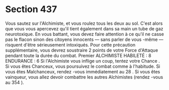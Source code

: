 # Section 437

Vous sautez sur l'Alchimiste, et vous roulez tous les deux au sol. C'est alors que vous
vous apercevez qu'il tient également dans sa main un tube de gaz neurotoxique. En vous
battant, vous devez faire attention à ce qu'il ne casse pas le flacon sinon des citoyens
innocents — sans parler de vous -même — risquent d'être sérieusement intoxiqués. Pour
cette précaution supplémentaire, vous devrez soustraire 2 points de votre Force d'Attaque
pendant toute la durée du combat.
Premier
ALCHIMISTE HABILETÉ : 8 ENDURANCE : 6
Si l'Alchimiste vous inflige un coup, tentez votre Chance . Si vous êtes Chanceux, vous
poursuivez le combat comme à l'habitude. Si vous êtes Malchanceux, rendez -vous
immédiatement au  28 . Si vous êtes vainqueur, vous allez devoir combattre les autres
Alchimistes (rendez -vous au  354 ).